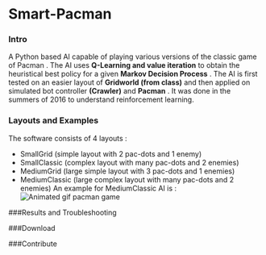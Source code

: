 Smart-Pacman
===============
### Intro
A Python based AI capable of playing various versions of the classic game of Pacman . The AI uses **Q-Learning and value iteration** to obtain the heuristical best policy for a given **Markov Decision Process** . The AI is first tested on an easier layout of **Gridworld (from class)** and then applied on simulated bot controller **(Crawler)** and **Pacman** . It was done in the summers of 2016 to understand reinforcement learning.
### Layouts and Examples
The software consists of 4 layouts :
* SmallGrid (simple layout with 2 pac-dots and 1 enemy)
* SmallClassic (complex layout with many pac-dots and 2 enemies)
* MediumGrid  (large simple layout with 3 pac-dots and 1 enemies)
* MediumClassic (large complex layout with many pac-dots and 2 enemies)
An example for MediumClassic AI is :
![Animated gif pacman game](http://ai.berkeley.edu/images/pacman_game.gif)


###Results and Troubleshooting


###Download




###Contribute






